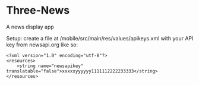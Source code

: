 # Three-News
A news display app

Setup:
create a file at /mobile/src/main/res/values/apikeys.xml with your API key from newsapi.org like so:

```
<?xml version="1.0" encoding="utf-8"?>
<resources>
    <string name="newsapikey" translatable="false">xxxxxyyyyyy1111112222233333</string>
</resources>
```
